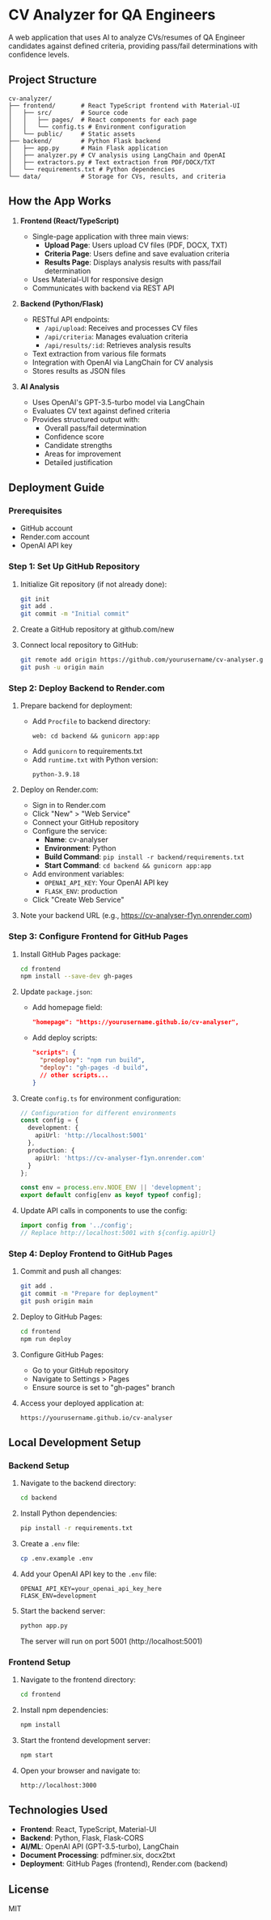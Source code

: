 # CV Analyzer for QA Engineers

A web application that uses AI to analyze CVs/resumes of QA Engineer candidates against defined criteria, providing pass/fail determinations with confidence levels.

## Project Structure

```
cv-analyzer/
├── frontend/       # React TypeScript frontend with Material-UI
│   ├── src/        # Source code
│   │   ├── pages/  # React components for each page
│   │   └── config.ts # Environment configuration
│   └── public/     # Static assets
├── backend/        # Python Flask backend
│   ├── app.py      # Main Flask application
│   ├── analyzer.py # CV analysis using LangChain and OpenAI
│   ├── extractors.py # Text extraction from PDF/DOCX/TXT
│   └── requirements.txt # Python dependencies
└── data/           # Storage for CVs, results, and criteria
```

## How the App Works

1. **Frontend (React/TypeScript)**
   - Single-page application with three main views:
     - **Upload Page**: Users upload CV files (PDF, DOCX, TXT)
     - **Criteria Page**: Users define and save evaluation criteria
     - **Results Page**: Displays analysis results with pass/fail determination
   - Uses Material-UI for responsive design
   - Communicates with backend via REST API

2. **Backend (Python/Flask)**
   - RESTful API endpoints:
     - `/api/upload`: Receives and processes CV files
     - `/api/criteria`: Manages evaluation criteria
     - `/api/results/:id`: Retrieves analysis results
   - Text extraction from various file formats
   - Integration with OpenAI via LangChain for CV analysis
   - Stores results as JSON files

3. **AI Analysis**
   - Uses OpenAI's GPT-3.5-turbo model via LangChain
   - Evaluates CV text against defined criteria
   - Provides structured output with:
     - Overall pass/fail determination
     - Confidence score
     - Candidate strengths
     - Areas for improvement
     - Detailed justification

## Deployment Guide

### Prerequisites

- GitHub account
- Render.com account
- OpenAI API key

### Step 1: Set Up GitHub Repository

1. Initialize Git repository (if not already done):
   ```bash
   git init
   git add .
   git commit -m "Initial commit"
   ```

2. Create a GitHub repository at github.com/new

3. Connect local repository to GitHub:
   ```bash
   git remote add origin https://github.com/yourusername/cv-analyser.git
   git push -u origin main
   ```

### Step 2: Deploy Backend to Render.com

1. Prepare backend for deployment:
   - Add `Procfile` to backend directory:
     ```
     web: cd backend && gunicorn app:app
     ```
   - Add `gunicorn` to requirements.txt
   - Add `runtime.txt` with Python version:
     ```
     python-3.9.18
     ```

2. Deploy on Render.com:
   - Sign in to Render.com
   - Click "New" > "Web Service"
   - Connect your GitHub repository
   - Configure the service:
     - **Name**: cv-analyser
     - **Environment**: Python
     - **Build Command**: `pip install -r backend/requirements.txt`
     - **Start Command**: `cd backend && gunicorn app:app`
   - Add environment variables:
     - `OPENAI_API_KEY`: Your OpenAI API key
     - `FLASK_ENV`: production
   - Click "Create Web Service"

3. Note your backend URL (e.g., https://cv-analyser-f1yn.onrender.com)

### Step 3: Configure Frontend for GitHub Pages

1. Install GitHub Pages package:
   ```bash
   cd frontend
   npm install --save-dev gh-pages
   ```

2. Update `package.json`:
   - Add homepage field:
     ```json
     "homepage": "https://yourusername.github.io/cv-analyser",
     ```
   - Add deploy scripts:
     ```json
     "scripts": {
       "predeploy": "npm run build",
       "deploy": "gh-pages -d build",
       // other scripts...
     }
     ```

3. Create `config.ts` for environment configuration:
   ```typescript
   // Configuration for different environments
   const config = {
     development: {
       apiUrl: 'http://localhost:5001'
     },
     production: {
       apiUrl: 'https://cv-analyser-f1yn.onrender.com'
     }
   };

   const env = process.env.NODE_ENV || 'development';
   export default config[env as keyof typeof config];
   ```

4. Update API calls in components to use the config:
   ```typescript
   import config from '../config';
   // Replace http://localhost:5001 with ${config.apiUrl}
   ```

### Step 4: Deploy Frontend to GitHub Pages

1. Commit and push all changes:
   ```bash
   git add .
   git commit -m "Prepare for deployment"
   git push origin main
   ```

2. Deploy to GitHub Pages:
   ```bash
   cd frontend
   npm run deploy
   ```

3. Configure GitHub Pages:
   - Go to your GitHub repository
   - Navigate to Settings > Pages
   - Ensure source is set to "gh-pages" branch

4. Access your deployed application at:
   ```
   https://yourusername.github.io/cv-analyser
   ```

## Local Development Setup

### Backend Setup

1. Navigate to the backend directory:
   ```bash
   cd backend
   ```

2. Install Python dependencies:
   ```bash
   pip install -r requirements.txt
   ```

3. Create a `.env` file:
   ```bash
   cp .env.example .env
   ```

4. Add your OpenAI API key to the `.env` file:
   ```
   OPENAI_API_KEY=your_openai_api_key_here
   FLASK_ENV=development
   ```

5. Start the backend server:
   ```bash
   python app.py
   ```
   The server will run on port 5001 (http://localhost:5001)

### Frontend Setup

1. Navigate to the frontend directory:
   ```bash
   cd frontend
   ```

2. Install npm dependencies:
   ```bash
   npm install
   ```

3. Start the frontend development server:
   ```bash
   npm start
   ```

4. Open your browser and navigate to:
   ```
   http://localhost:3000
   ```

## Technologies Used

- **Frontend**: React, TypeScript, Material-UI
- **Backend**: Python, Flask, Flask-CORS
- **AI/ML**: OpenAI API (GPT-3.5-turbo), LangChain
- **Document Processing**: pdfminer.six, docx2txt
- **Deployment**: GitHub Pages (frontend), Render.com (backend)

## License

MIT
